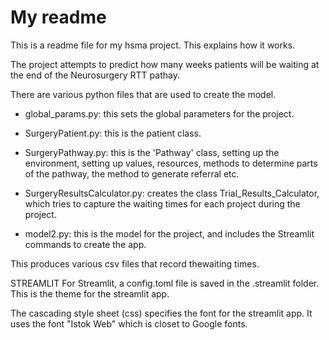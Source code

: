 # My readme

This is a readme file for my hsma project. This explains how it works.

The project attempts to predict how many weeks patients will be waiting at
the end of the Neurosurgery RTT pathay.

There are various python files that are used to create the model.

- global_params.py: this sets the global parameters for the project.

- SurgeryPatient.py: this is the patient class.

- SurgeryPathway.py: this is the 'Pathway' class, setting up the environment,
setting up values, resources, methods to determine parts of the pathway,
the method to generate referral etc.

- SurgeryResultsCalculator.py: creates the class Trial_Results_Calculator, which
tries to capture the waiting times for each project during the project.

- model2.py: this is the model for the project, and includes the Streamlit
commands to create the app.

This produces various csv files that record thewaiting times.

STREAMLIT
For Streamlit, a config.toml file is saved in the .streamlit folder. This is
the theme for the streamlit app.

The cascading style sheet (css) specifies the font for the streamlit app.
It uses the font "Istok Web" which is closet to Google fonts.